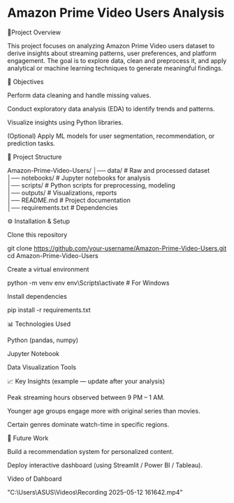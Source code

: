 # Amazon Prime Video Users Analysis

📌Project Overview

This project focuses on analyzing Amazon Prime Video users dataset to derive insights about streaming patterns, user preferences, and platform engagement. The goal is to explore data, clean and preprocess it, and apply analytical or machine learning techniques to generate meaningful findings.

🎯 Objectives

Perform data cleaning and handle missing values.

Conduct exploratory data analysis (EDA) to identify trends and patterns.

Visualize insights using Python libraries.

(Optional) Apply ML models for user segmentation, recommendation, or prediction tasks.

📂 Project Structure

Amazon-Prime-Video-Users/
│── data/              # Raw and processed dataset  
│── notebooks/         # Jupyter notebooks for analysis  
│── scripts/           # Python scripts for preprocessing, modeling  
│── outputs/           # Visualizations, reports  
│── README.md          # Project documentation  
│── requirements.txt   # Dependencies  


⚙️ Installation & Setup

Clone this repository

git clone https://github.com/your-username/Amazon-Prime-Video-Users.git
cd Amazon-Prime-Video-Users

Create a virtual environment

python -m venv env
env\Scripts\activate      # For Windows  

Install dependencies

pip install -r requirements.txt

📊 Technologies Used

Python (pandas, numpy)

Jupyter Notebook

Data Visualization Tools

📈 Key Insights (example — update after your analysis)

Peak streaming hours observed between 9 PM – 1 AM.

Younger age groups engage more with original series than movies.

Certain genres dominate watch-time in specific regions.

🚀 Future Work

Build a recommendation system for personalized content.

Deploy interactive dashboard (using Streamlit / Power BI / Tableau).

Video of Dahboard

"C:\Users\ASUS\Videos\Recording 2025-05-12 161642.mp4"
